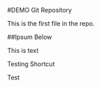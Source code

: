 #DEMO Git Repository

This is the first file in the repo.

##Ipsum Below

This is text 

Testing Shortcut

Test
